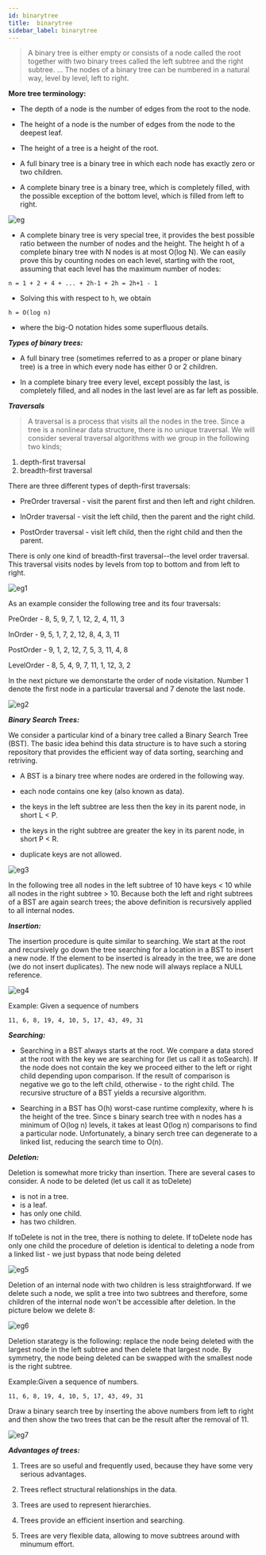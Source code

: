 ```yaml
---
id: binarytree
title:  binarytree
sidebar_label: binarytree
---
```

>A binary tree is either empty or consists of a node called the root together with two binary trees called the left subtree and the right subtree. ... The nodes of a binary tree can be numbered in a natural way, level by level, left to right.

**More tree terminology:**

* The depth of a node is the number of edges from the root to the node.

* The height of a node is the number of edges from the node to the deepest leaf.

* The height of a tree is a height of the root.

* A full binary tree is a binary tree in which each node has exactly zero or two children.

* A complete binary tree is a binary tree, which is completely filled, with the possible exception of the bottom level, which is filled from left to right.

![eg](assets/binarytree/eg.png)

* A complete binary tree is very special tree, it provides the best possible ratio between the number of nodes and the height. The height h of a complete binary tree with N nodes is at most O(log N). We can easily prove this by counting nodes on each level, starting with the root, assuming that each level has the maximum number of nodes:

```
n = 1 + 2 + 4 + ... + 2h-1 + 2h = 2h+1 - 1
```
* Solving this with respect to h, we obtain
```
h = O(log n)
```

* where the big-O notation hides some superfluous details.

***Types of binary trees:***

* A full binary tree (sometimes referred to as a proper or plane binary tree) is a tree in which every node has either 0 or 2 children. 

* In a complete binary tree every level, except possibly the last, is completely filled, and all nodes in the last level are as far left as possible.

***Traversals***

>A traversal is a process that visits all the nodes in the tree. Since a tree is a nonlinear data structure, there is no unique traversal. We will consider several traversal algorithms with we group in the following two kinds;

1. depth-first traversal
2. breadth-first traversal

There are three different types of depth-first traversals:

* PreOrder traversal - visit the parent first and then left and right children.

* InOrder traversal - visit the left child, then the parent and the right child.

* PostOrder traversal - visit left child, then the right child and then the parent.

There is only one kind of breadth-first traversal--the level order traversal. This traversal visits nodes by levels from top to bottom and from left to right.

![eg1](assets/binarytree/eg1.png)

As an example consider the following tree and its four traversals:

PreOrder - 8, 5, 9, 7, 1, 12, 2, 4, 11, 3

InOrder - 9, 5, 1, 7, 2, 12, 8, 4, 3, 11

PostOrder - 9, 1, 2, 12, 7, 5, 3, 11, 4, 8

LevelOrder - 8, 5, 4, 9, 7, 11, 1, 12, 3, 2

In the next picture we demonstarte the order of node visitation. Number 1 denote the first node in a particular traversal and 7 denote the last node.

![eg2](assets/binarytree/eg2.png)

***Binary Search Trees:***

We consider a particular kind of a binary tree called a Binary Search Tree (BST). The basic idea behind this data structure is to have such a storing repository that provides the efficient way of data sorting, searching and retriving.

* A BST is a binary tree where nodes are ordered in the following way.

* each node contains one key (also known as data).

* the keys in the left subtree are less then the key in its parent node, in short L < P.

* the keys in the right subtree are greater the key in its parent node, in short P < R.

* duplicate keys are not allowed.

![eg3](assets/binarytree/eg3.png)

In the following tree all nodes in the left subtree of 10 have keys < 10 while all nodes in the right subtree > 10. Because both the left and right subtrees of a BST are again search trees; the above definition is recursively applied to all internal nodes.

***Insertion:***

The insertion procedure is quite similar to searching. We start at the root and recursively go down the tree searching for a location in a BST to insert a new node. If the element to be inserted is already in the tree, we are done (we do not insert duplicates). The new node will always replace a NULL reference.

![eg4](assets/binarytree/eg4.png)

Example: Given a sequence of numbers

```
11, 6, 8, 19, 4, 10, 5, 17, 43, 49, 31
```
***Searching:***

* Searching in a BST always starts at the root. We compare a data stored at the root with the key we are searching for (let us call it as toSearch). If the node does not contain the key we proceed either to the left or right child depending upon comparison. If the result of comparison is negative we go to the left child, otherwise - to the right child. The recursive structure of a BST yields a recursive algorithm.

* Searching in a BST has O(h) worst-case runtime complexity, where h is the height of the tree. Since s binary search tree with n nodes has a minimum of O(log n) levels, it takes at least O(log n) comparisons to find a particular node. Unfortunately, a binary serch tree can degenerate to a linked list, reducing the search time to O(n).

***Deletion:***

Deletion is somewhat more tricky than insertion. There are several cases to consider. A node to be deleted (let us call it as toDelete)

* is not in a tree.
* is a leaf.
* has only one child.
* has two children.

If toDelete is not in the tree, there is nothing to delete. If toDelete node has only one child the procedure of deletion is identical to deleting a node from a linked list - we just bypass that node being deleted

![eg5](assets/binarytree/eg5.png)

Deletion of an internal node with two children is less straightforward. If we delete such a node, we split a tree into two subtrees and therefore, some children of the internal node won't be accessible after deletion. In the picture below we delete 8:

![eg6](assets/binarytree/eg6.png)

Deletion starategy is the following: replace the node being deleted with the largest node in the left subtree and then delete that largest node. By symmetry, the node being deleted can be swapped with the smallest node is the right subtree.

Example:Given a sequence of numbers.

```
11, 6, 8, 19, 4, 10, 5, 17, 43, 49, 31
```
Draw a binary search tree by inserting the above numbers from left to right and then show the two trees that can be the result after the removal of 11.

![eg7](assets/binarytree/eg7.png)


***Advantages of trees:***

1. Trees are so useful and frequently used, because they have some very serious advantages.

2. Trees reflect structural relationships in the data.

3. Trees are used to represent hierarchies.

4. Trees provide an efficient insertion and searching.

5. Trees are very flexible data, allowing to move subtrees around with minumum effort.